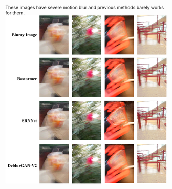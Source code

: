 These images have severe motion blur and previous methods barely works for them. ![Sever blurry examples](https://github.com/esnthere/QAMD/blob/main/examples/examples.png)
